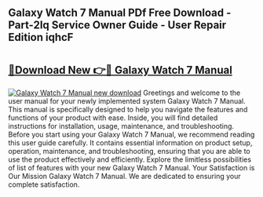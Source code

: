 ## Galaxy Watch 7 Manual PDf Free Download - Part-2Iq Service Owner Guide - User Repair Edition iqhcF

# <h2><a href="http://cf10986.oget.top/?id=Galaxy+Watch+7+Manual">🔗Download New 👉🔴 Galaxy Watch 7 Manual</a></h2>

[![Galaxy Watch 7 Manual new download](https://i.imgur.com/5g1atiW.png)](http://cf10986.oget.top/?id=Galaxy+Watch+7+Manual)
Greetings and welcome to the user manual for your newly implemented system Galaxy Watch 7 Manual. This manual is specifically designed to help you navigate the features and functions of your product with ease. Inside, you will find detailed instructions for installation, usage, maintenance, and troubleshooting. Before you start using your Galaxy Watch 7 Manual, we recommend reading this user guide carefully. It contains essential information on product setup, operation, maintenance, and troubleshooting, ensuring that you are able to use the product effectively and efficiently. Explore the limitless possibilities of list of features with your new Galaxy Watch 7 Manual. Your Satisfaction is Our Mission Galaxy Watch 7 Manual. We are dedicated to ensuring your complete satisfaction.

